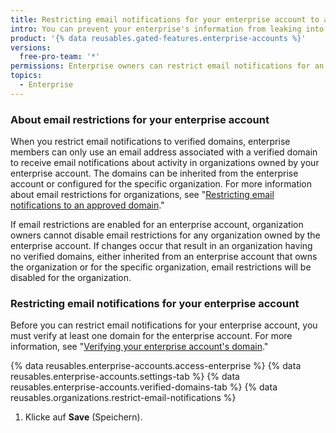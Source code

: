 ```yaml
---
title: Restricting email notifications for your enterprise account to approved domains
intro: You can prevent your enterprise's information from leaking into personal accounts by restricting email notifications about activity in organizations owned by your enterprise account to verified domains.
product: '{% data reusables.gated-features.enterprise-accounts %}'
versions:
  free-pro-team: '*'
permissions: Enterprise owners can restrict email notifications for an enterprise account.
topics:
  - Enterprise
---
```


### About email restrictions for your enterprise account

When you restrict email notifications to verified domains, enterprise members can only use an email address associated with a verified domain to receive email notifications about activity in organizations owned by your enterprise account. The domains can be inherited from the enterprise account or configured for the specific organization. For more information about email restrictions for organizations, see "[Restricting email notifications to an approved domain](/organizations/keeping-your-organization-secure/restricting-email-notifications-to-an-approved-domain)."

If email restrictions are enabled for an enterprise account, organization owners cannot disable email restrictions for any organization owned by the enterprise account. If changes occur that result in an organization having no verified domains, either inherited from an enterprise account that owns the organization or for the specific organization, email restrictions will be disabled for the organization.

### Restricting email notifications for your enterprise account

Before you can restrict email notifications for your enterprise account, you must verify at least one domain for the enterprise account. For more information, see "[Verifying your enterprise account's domain](/github/setting-up-and-managing-your-enterprise/verifying-your-enterprise-accounts-domain)."

{% data reusables.enterprise-accounts.access-enterprise %}
{% data reusables.enterprise-accounts.settings-tab %}
{% data reusables.enterprise-accounts.verified-domains-tab %}
{% data reusables.organizations.restrict-email-notifications %}
1. Klicke auf **Save** (Speichern).
